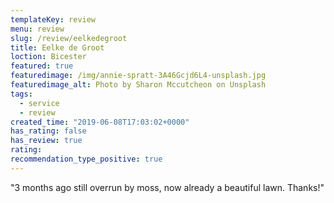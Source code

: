 ```yaml
---
templateKey: review
menu: review
slug: /review/eelkedegroot
title: Eelke de Groot
loction: Bicester
featured: true
featuredimage: /img/annie-spratt-3A46Gcjd6L4-unsplash.jpg
featuredimage_alt: Photo by Sharon Mccutcheon on Unsplash
tags:
  - service
  - review
created_time: "2019-06-08T17:03:02+0000"
has_rating: false
has_review: true
rating: 
recommendation_type_positive: true
---
```

"3 months ago still overrun by moss, now already a beautiful lawn. Thanks!"